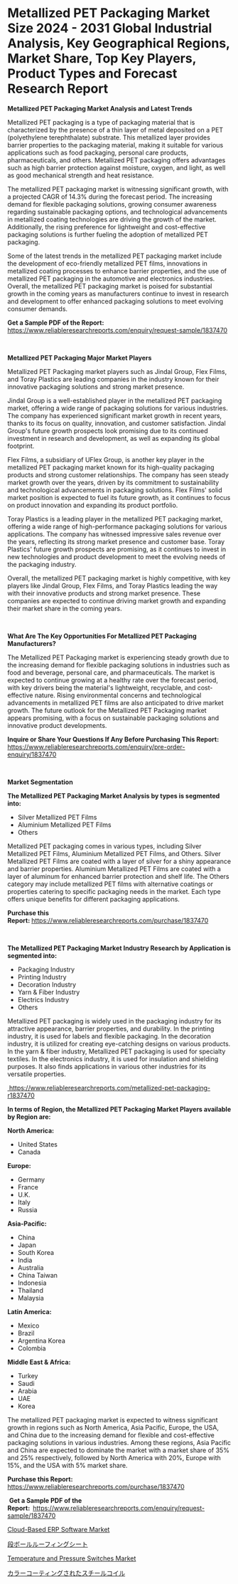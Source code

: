 <p><h1>Metallized PET Packaging Market Size 2024 - 2031 Global Industrial Analysis, Key Geographical Regions, Market Share, Top Key Players, Product Types and Forecast Research Report</h1></p><p><strong>Metallized PET Packaging Market Analysis and Latest Trends</strong></p>
<p><p>Metallized PET packaging is a type of packaging material that is characterized by the presence of a thin layer of metal deposited on a PET (polyethylene terephthalate) substrate. This metallized layer provides barrier properties to the packaging material, making it suitable for various applications such as food packaging, personal care products, pharmaceuticals, and others. Metallized PET packaging offers advantages such as high barrier protection against moisture, oxygen, and light, as well as good mechanical strength and heat resistance.</p><p>The metallized PET packaging market is witnessing significant growth, with a projected CAGR of 14.3% during the forecast period. The increasing demand for flexible packaging solutions, growing consumer awareness regarding sustainable packaging options, and technological advancements in metallized coating technologies are driving the growth of the market. Additionally, the rising preference for lightweight and cost-effective packaging solutions is further fueling the adoption of metallized PET packaging.</p><p>Some of the latest trends in the metallized PET packaging market include the development of eco-friendly metallized PET films, innovations in metallized coating processes to enhance barrier properties, and the use of metallized PET packaging in the automotive and electronics industries. Overall, the metallized PET packaging market is poised for substantial growth in the coming years as manufacturers continue to invest in research and development to offer enhanced packaging solutions to meet evolving consumer demands.</p></p>
<p><strong>Get a Sample PDF of the Report:&nbsp;</strong> <a href="https://www.reliableresearchreports.com/enquiry/request-sample/1837470">https://www.reliableresearchreports.com/enquiry/request-sample/1837470</a></p>
<p>&nbsp;</p>
<p><strong>Metallized PET Packaging Major Market Players</strong></p>
<p><p>Metallized PET Packaging market players such as Jindal Group, Flex Films, and Toray Plastics are leading companies in the industry known for their innovative packaging solutions and strong market presence.</p><p>Jindal Group is a well-established player in the metallized PET packaging market, offering a wide range of packaging solutions for various industries. The company has experienced significant market growth in recent years, thanks to its focus on quality, innovation, and customer satisfaction. Jindal Group's future growth prospects look promising due to its continued investment in research and development, as well as expanding its global footprint.</p><p>Flex Films, a subsidiary of UFlex Group, is another key player in the metallized PET packaging market known for its high-quality packaging products and strong customer relationships. The company has seen steady market growth over the years, driven by its commitment to sustainability and technological advancements in packaging solutions. Flex Films' solid market position is expected to fuel its future growth, as it continues to focus on product innovation and expanding its product portfolio.</p><p>Toray Plastics is a leading player in the metallized PET packaging market, offering a wide range of high-performance packaging solutions for various applications. The company has witnessed impressive sales revenue over the years, reflecting its strong market presence and customer base. Toray Plastics' future growth prospects are promising, as it continues to invest in new technologies and product development to meet the evolving needs of the packaging industry.</p><p>Overall, the metallized PET packaging market is highly competitive, with key players like Jindal Group, Flex Films, and Toray Plastics leading the way with their innovative products and strong market presence. These companies are expected to continue driving market growth and expanding their market share in the coming years.</p></p>
<p>&nbsp;</p>
<p><strong>What Are The Key Opportunities For Metallized PET Packaging Manufacturers?</strong></p>
<p><p>The Metallized PET Packaging market is experiencing steady growth due to the increasing demand for flexible packaging solutions in industries such as food and beverage, personal care, and pharmaceuticals. The market is expected to continue growing at a healthy rate over the forecast period, with key drivers being the material's lightweight, recyclable, and cost-effective nature. Rising environmental concerns and technological advancements in metallized PET films are also anticipated to drive market growth. The future outlook for the Metallized PET Packaging market appears promising, with a focus on sustainable packaging solutions and innovative product developments.</p></p>
<p><strong>Inquire or Share Your Questions If Any Before Purchasing This Report:</strong> <a href="https://www.reliableresearchreports.com/enquiry/pre-order-enquiry/1837470">https://www.reliableresearchreports.com/enquiry/pre-order-enquiry/1837470</a></p>
<p>&nbsp;</p>
<p><strong>Market Segmentation</strong></p>
<p><strong>The Metallized PET Packaging Market Analysis by types is segmented into:</strong></p>
<p><ul><li>Silver Metallized PET Films</li><li>Aluminium Metallized PET Films</li><li>Others</li></ul></p>
<p><p>Metallized PET packaging comes in various types, including Silver Metallized PET Films, Aluminium Metallized PET Films, and Others. Silver Metallized PET Films are coated with a layer of silver for a shiny appearance and barrier properties. Aluminium Metallized PET Films are coated with a layer of aluminum for enhanced barrier protection and shelf life. The Others category may include metallized PET films with alternative coatings or properties catering to specific packaging needs in the market. Each type offers unique benefits for different packaging applications.</p></p>
<p><strong>Purchase this Report:&nbsp;</strong><a href="https://www.reliableresearchreports.com/purchase/1837470">https://www.reliableresearchreports.com/purchase/1837470</a></p>
<p>&nbsp;</p>
<p><strong>The Metallized PET Packaging Market Industry Research by Application is segmented into:</strong></p>
<p><ul><li>Packaging Industry</li><li>Printing Industry</li><li>Decoration Industry</li><li>Yarn & Fiber Industry</li><li>Electrics Industry</li><li>Others</li></ul></p>
<p><p>Metallized PET packaging is widely used in the packaging industry for its attractive appearance, barrier properties, and durability. In the printing industry, it is used for labels and flexible packaging. In the decoration industry, it is utilized for creating eye-catching designs on various products. In the yarn & fiber industry, Metallized PET packaging is used for specialty textiles. In the electronics industry, it is used for insulation and shielding purposes. It also finds applications in various other industries for its versatile properties.</p></p>
<p><a href="https://www.reliableresearchreports.com/metallized-pet-packaging-r1837470">&nbsp;https://www.reliableresearchreports.com/metallized-pet-packaging-r1837470</a></p>
<p><strong>In terms of Region, the Metallized PET Packaging Market Players available by Region are:</strong></p>
<p>
    <p> <strong> North America: </strong>
        <ul>
            <li>United States</li>
            <li>Canada</li>
        </ul>
        </p> 
    <p> <strong> Europe: </strong>
        <ul>
            <li>Germany</li>
            <li>France</li>
            <li>U.K.</li>
            <li>Italy</li>
            <li>Russia</li>
        </ul>
        </p> 
    <p> <strong> Asia-Pacific: </strong>
        <ul>
            <li>China</li>
            <li>Japan</li>
            <li>South Korea</li>
            <li>India</li>
            <li>Australia</li>
            <li>China Taiwan</li>
            <li>Indonesia</li>
            <li>Thailand</li>
            <li>Malaysia</li>
        </ul>
        </p> 
    <p> <strong> Latin America: </strong>
        <ul>
            <li>Mexico</li>
            <li>Brazil</li>
            <li>Argentina Korea</li>
            <li>Colombia</li>
        </ul>
        </p> 
    <p> <strong> Middle East & Africa: </strong>
        <ul>
            <li>Turkey</li>
            <li>Saudi</li>
            <li>Arabia</li>
            <li>UAE</li>
            <li>Korea</li>
        </ul>
    </p>
    </p>
<p><p>The metallized PET packaging market is expected to witness significant growth in regions such as North America, Asia Pacific, Europe, the USA, and China due to the increasing demand for flexible and cost-effective packaging solutions in various industries. Among these regions, Asia Pacific and China are expected to dominate the market with a market share of 35% and 25% respectively, followed by North America with 20%, Europe with 15%, and the USA with 5% market share.</p></p>
<p><strong>Purchase this Report: </strong><a href="https://www.reliableresearchreports.com/purchase/1837470">https://www.reliableresearchreports.com/purchase/1837470</a></p>
<p>&nbsp;<strong>Get a Sample PDF of the Report:&nbsp;&nbsp;</strong><a href="https://www.reliableresearchreports.com/enquiry/request-sample/1837470">https://www.reliableresearchreports.com/enquiry/request-sample/1837470</a></p>
<p><strong></strong></p>
<p><p><a href="https://www.linkedin.com/pulse/cloud-based-erp-software-market-size-trends-complete-industry-jxpsf">Cloud-Based ERP Software Market</a></p><p><a href="https://github.com/DwightHuels1/Market-Research-Report-List-1/blob/main/990944457959.md">段ボールルーフィングシート</a></p><p><a href="https://www.linkedin.com/pulse/temperature-pressure-switches-market-size-cagr-trends-2024-2030-z42ce">Temperature and Pressure Switches Market</a></p><p><a href="https://github.com/tanyaali3/Market-Research-Report-List-1/blob/main/950969157958.md">カラーコーティングされたスチールコイル</a></p></p>